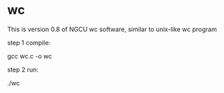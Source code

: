 # wc
This is version 0.8 of  NGCU wc software, similar to unix-like wc program


step 1 compile:



gcc wc.c -o wc




step 2 run:



./wc


